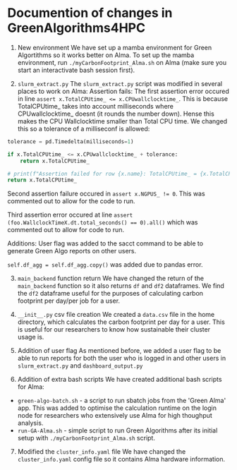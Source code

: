# Documention of changes in GreenAlgorithms4HPC

1) New environment
We have set up a mamba environment for Green Algortithms so it works better on Alma. To set up the mamba environment, run `./myCarbonFootprint_Alma.sh` on Alma (make sure you start an interactivate bash session first).

2) `slurm_extract.py`
The `slurm_extract.py` script was modified in several places to work on Alma:
Assertion fails:
The first assertion error occured in line `assert x.TotalCPUtime_ <= x.CPUwallclocktime_`. This is because TotalCPUtime_ takes into account milliseconds where CPUwallclocktime_ doesnt (it rounds the number down). Hense this makes the CPU Wallclocktime smaller than Total CPU time. We changed this so a tolerance of a milliseconf is allowed:

```python
tolerance = pd.Timedelta(milliseconds=1)

if x.TotalCPUtime_ <= x.CPUwallclocktime_ + tolerance:
    return x.TotalCPUtime_

# print(f"Assertion failed for row {x.name}: TotalCPUtime_ = {x.TotalCPUtime_}, CPUwallclocktime_ = {x.CPUwallclocktime_}")
return x.TotalCPUtime_
```
Second assertion failure occured in `assert x.NGPUS_ != 0`. This was commented out to allow for the code to run. 

Third assertion error occured at line `assert (foo.WallclockTimeX.dt.total_seconds() == 0).all()` which was commented out to allow for code to run. 

Additions:
User flag was added to the sacct command to be able to generate Green Algo reports on other users.

`self.df_agg = self.df_agg.copy()` was added due to pandas error.

3) `main_backend` function return 
We have changed the return of the `main_backend` function so it also returns `df` and `df2` dataframes. We find the `df2` dataframe useful for the purposes of calculating carbon footprint per day/per job for a user.

4) `__init__.py` csv file creation 
We created a `data.csv` file in the home directory, which calculates the carbon footprint per day for a user. This is useful for our researchers to know how sustainable their cluster usage is. 

5) Addition of user flag
As mentioned before, we added a user flag to be able to run reports for both the user who is logged in and other users in `slurm_extract.py` and `dashboard_output.py`

6) Addition of extra bash scripts
We have created additional bash scripts for Alma:
- `green-algo-batch.sh` - a script to run sbatch jobs from the 'Green Alma' app. This was added to optimise the calculation runtime on the login node for researchers who extensively use Alma for high thoughput analysis. 
- `run-GA-Alma.sh` - simple script to run Green Algorithms after its initial setup with `./myCarbonFootprint_Alma.sh` script. 

7) Modified the `cluster_info.yaml` file
We have changed the `cluster_info.yaml` config file so it contains Alma hardware information.

